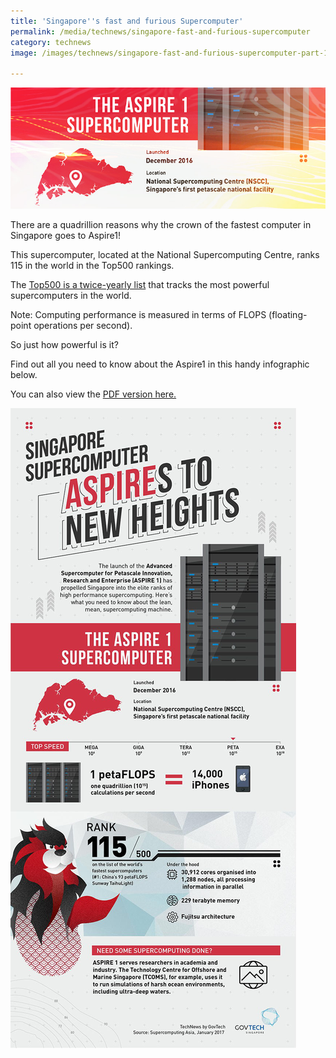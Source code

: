 ```yaml
---
title: 'Singapore''s fast and furious Supercomputer'
permalink: /media/technews/singapore-fast-and-furious-supercomputer
category: technews
image: /images/technews/singapore-fast-and-furious-supercomputer-part-1.png

---
```



![Singapore's fast and furious Supercomputer](/images/technews/singapore-fast-and-furious-supercomputer-part-1.png)

There are a quadrillion reasons why the crown of the fastest computer in Singapore goes to Aspire1!

This supercomputer, located at the National Supercomputing Centre, ranks 115 in the world in the Top500 rankings.

The [Top500 is a twice-yearly list](https://www.top500.org/list/2016/11/?page=2) that tracks the most powerful supercomputers in the world.

Note: Computing performance is measured in terms of FLOPS (floating-point operations per second).

So just how powerful is it?

Find out all you need to know about the Aspire1 in this handy infographic below.

You can also view the [PDF version here.](https://www.tech.gov.sg/-/media/GovTech/TechNews/Innovation/2017/01/GovTech-TechNews-ASPIRE-1-infographic.pdf)

![Singapore's fast and furious Supercomputer](/images/technews/singapore-fast-and-furious-supercomputer-part-2.png)

